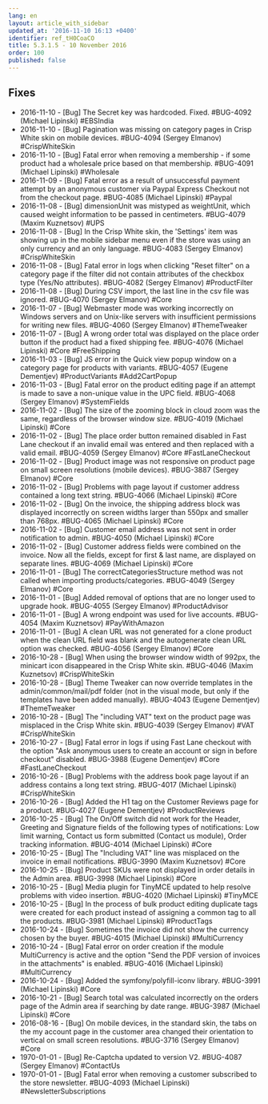 ```yaml
---
lang: en
layout: article_with_sidebar
updated_at: '2016-11-10 16:13 +0400'
identifier: ref_tH0CoaCO
title: 5.3.1.5 - 10 November 2016
order: 100
published: false
---
```

## Fixes
* 2016-11-10 - [Bug] The Secret key was hardcoded. Fixed. #BUG-4092 (Michael Lipinski) #EBSIndia
* 2016-11-10 - [Bug] Pagination was missing on category pages in Crisp White skin on mobile devices. #BUG-4094 (Sergey Elmanov) #CrispWhiteSkin
* 2016-11-10 - [Bug] Fatal error when removing a membership - if some product had a wholesale price based on that membership. #BUG-4091 (Michael Lipinski) #Wholesale
* 2016-11-09 - [Bug] Fatal error as a result of unsuccessful payment attempt by an anonymous customer via Paypal Express Checkout not from the checkout page. #BUG-4085 (Michael Lipinski) #Paypal
* 2016-11-08 - [Bug] dimensionUnit was mistyped as weightUnit, which caused weight information to be passed in centimeters. #BUG-4079 (Maxim Kuznetsov) #UPS
* 2016-11-08 - [Bug] In the Crisp White skin, the 'Settings' item was showing up in the mobile sidebar menu even if the store was using an only currency and an only language. #BUG-4083 (Sergey Elmanov) #CrispWhiteSkin
* 2016-11-08 - [Bug] Fatal error in logs when clicking "Reset filter" on a category page if the filter did not contain attributes of the checkbox type (Yes/No attributes). #BUG-4082 (Sergey Elmanov) #ProductFilter
* 2016-11-08 - [Bug] During CSV import, the last line in the csv file was ignored. #BUG-4070 (Sergey Elmanov) #Core
* 2016-11-07 - [Bug] Webmaster mode was working incorrectly on Windows servers and on Unix-like servers with insufficient permissions for writing new files. #BUG-4060 (Sergey Elmanov) #ThemeTweaker
* 2016-11-07 - [Bug] A wrong order total was displayed on the place order button if the product had a fixed shipping fee. #BUG-4076 (Michael Lipinski) #Core #FreeShipping
* 2016-11-03 - [Bug] JS error in the Quick view popup window on a category page for products with variants. #BUG-4057 (Eugene Dementjev) #ProductVariants #Add2CartPopup
* 2016-11-03 - [Bug] Fatal error on the product editing page if an attempt is made to save a non-unique value in the UPC field. #BUG-4068 (Sergey Elmanov) #SystemFields
* 2016-11-02 - [Bug] The size of the zooming block in cloud zoom was the same, regardless of the browser window size. #BUG-4019 (Michael Lipinski) #Core
* 2016-11-02 - [Bug] The place order button remained disabled in Fast Lane checkout if an invalid email was entered and then replaced with a valid email. #BUG-4059 (Sergey Elmanov) #Core #FastLaneCheckout
* 2016-11-02 - [Bug] Product image was not responsive on product page on small screen resolutions (mobile devices). #BUG-3887 (Sergey Elmanov) #Core
* 2016-11-02 - [Bug] Problems with page layout if customer address contained a long text string. #BUG-4066 (Michael Lipinski) #Core
* 2016-11-02 - [Bug] On the invoice, the shipping address block was displayed incorrectly on screen widths larger than 550px and smaller than 768px. #BUG-4065 (Michael Lipinski) #Core
* 2016-11-02 - [Bug] Customer email address was not sent in order notification to admin. #BUG-4050 (Michael Lipinski) #Core
* 2016-11-02 - [Bug] Customer address fields were combined on the invoice. Now all the fields, except for first & last name, are displayed on separate lines. #BUG-4069 (Michael Lipinski) #Core
* 2016-11-01 - [Bug] The correctCategoriesStructure method was not called when importing products/categories. #BUG-4049 (Sergey Elmanov) #Core
* 2016-11-01 - [Bug] Added removal of options that are no longer used to upgrade hook. #BUG-4055 (Sergey Elmanov) #ProductAdvisor
* 2016-11-01 - [Bug] A wrong endpoint was used for live accounts. #BUG-4054 (Maxim Kuznetsov) #PayWithAmazon
* 2016-11-01 - [Bug] A clean URL was not generated for a clone product when the clean URL field was blank and the autogenerate clean URL option was checked. #BUG-4056 (Sergey Elmanov) #Core
* 2016-10-28 - [Bug] When using the browser window width of 992px, the minicart icon disappeared in the Crisp White skin. #BUG-4046 (Maxim Kuznetsov) #CrispWhiteSkin
* 2016-10-28 - [Bug] Theme Tweaker can now override templates in the admin/common/mail/pdf folder (not in the visual mode, but only if the templates have been added manually). #BUG-4043 (Eugene Dementjev) #ThemeTweaker
* 2016-10-28 - [Bug] The "including VAT" text on the product page was misplaced in the Crisp White skin. #BUG-4039 (Sergey Elmanov) #VAT #CrispWhiteSkin
* 2016-10-27 - [Bug] Fatal error in logs if using Fast Lane checkout with the option "Ask anonymous users to create an account or sign in before checkout" disabled. #BUG-3988 (Eugene Dementjev) #Core #FastLaneCheckout
* 2016-10-26 - [Bug] Problems with the address book page layout if an address contains a long text string. #BUG-4017 (Michael Lipinski) #CrispWhiteSkin
* 2016-10-26 - [Bug] Added the H1 tag on the Customer Reviews page for a product. #BUG-4027 (Eugene Dementjev) #ProductReviews
* 2016-10-25 - [Bug] The On/Off switch did not work for the Header, Greeting and Signature fields of the following types of notifications: Low limit warning, Contact us form submitted (Contact us module), Order tracking information. #BUG-4014 (Michael Lipinski) #Core
* 2016-10-25 - [Bug] The "Including VAT" line was misplaced on the invoice in email notifications. #BUG-3990 (Maxim Kuznetsov) #Core
* 2016-10-25 - [Bug] Product SKUs were not displayed in order details in the Admin area. #BUG-3998 (Michael Lipinski) #Core
* 2016-10-25 - [Bug] Media plugin for TinyMCE updated to help resolve problems with video insertion. #BUG-4020 (Michael Lipinski) #TinyMCE
* 2016-10-25 - [Bug] In the process of bulk product editing duplicate tags were created for each product instead of assigning a common tag to all the products. #BUG-3981 (Michael Lipinski) #ProductTags
* 2016-10-24 - [Bug] Sometimes the invoice did not show the currency chosen by the buyer. #BUG-4015 (Michael Lipinski) #MultiCurrency
* 2016-10-24 - [Bug] Fatal error on order creation if the module MultiCurrency is active and the option "Send the PDF version of invoices in the attachments" is enabled. #BUG-4016 (Michael Lipinski) #MultiCurrency
* 2016-10-24 - [Bug] Added the symfony/polyfill-iconv library. #BUG-3991 (Michael Lipinski) #Core
* 2016-10-21 - [Bug] Search total was calculated incorrectly on the orders page of the Admin area if searching by date range. #BUG-3987 (Michael Lipinski) #Core
* 2016-08-16 - [Bug] On mobile devices, in the standard skin, the tabs on the my account page in the customer area changed their orientation to vertical on small screen resolutions. #BUG-3716 (Sergey Elmanov) #Core
* 1970-01-01 - [Bug] Re-Captcha updated to version V2. #BUG-4087 (Sergey Elmanov) #ContactUs
* 1970-01-01 - [Bug] Fatal error when removing a customer subscribed  to the store newsletter. #BUG-4093 (Michael Lipinski) #NewsletterSubscriptions

